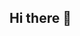 ## Hi there 👋

<!--
**mariaeduardasl/mariaeduardasl** is a ✨ _special_ ✨ repository because its `README.md` (this file) appears on your GitHub profile.

Here are some ideas to get you started:

- 🌱 I’m currently learning Alura
- 😄 Pronouns: she/her
